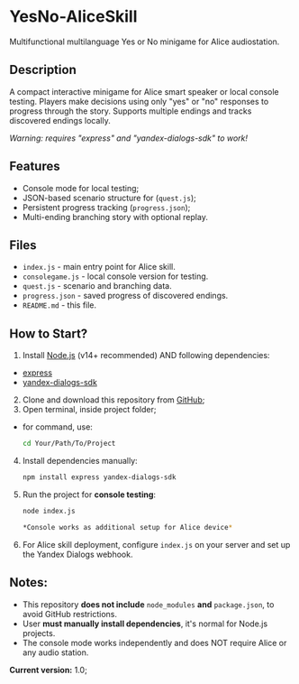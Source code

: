 # YesNo-AliceSkill
Multifunctional multilanguage Yes or No minigame for Alice audiostation.

## Description
A compact interactive minigame for Alice smart speaker or local console testing.
Players make decisions using only "yes" or "no" responses to progress through the story.
Supports multiple endings and tracks discovered endings locally.

*Warning: requires "express" and "yandex-dialogs-sdk" to work!*

## Features
- Console mode for local testing;
- JSON-based scenario structure for (`quest.js`);
- Persistent progress tracking (`progress.json`);
- Multi-ending branching story with optional replay.

## Files
- `index.js` - main entry point for Alice skill.
- `consolegame.js` - local console version for testing.
- `quest.js` - scenario and branching data.
- `progress.json` - saved progress of discovered endings.
- `README.md` - this file.

## How to Start?
1. Install [Node.js](https://nodejs.org) (v14+ recommended) AND following dependencies:
-  [express](https://www.npmjs.com/package/express)
-  [yandex-dialogs-sdk](https://www.npmjs.com/package/yandex-dialogs-sdk)
2. Clone and download this repository from [GitHub](https://github.com/MaksimVitalyevich/YesNo-AliceSkill);
3. Open terminal, inside project folder;
- for command, use:
   ```bash
   cd Your/Path/To/Project
4. Install dependencies manually:
   ```bash
   npm install express yandex-dialogs-sdk
5. Run the project for **console testing**:
   ```bash
   node index.js
   
   *Console works as additional setup for Alice device*
6. For Alice skill deployment, configure `index.js` on your server and set up the Yandex Dialogs webhook.

## Notes:
- This repository **does not include** `node_modules` **and** `package.json`, to avoid GitHub restrictions.
- User **must manually install dependencies**, it's normal for Node.js projects.
- The console mode works independently and does NOT require Alice or any audio station.

**Current version:** 1.0;
